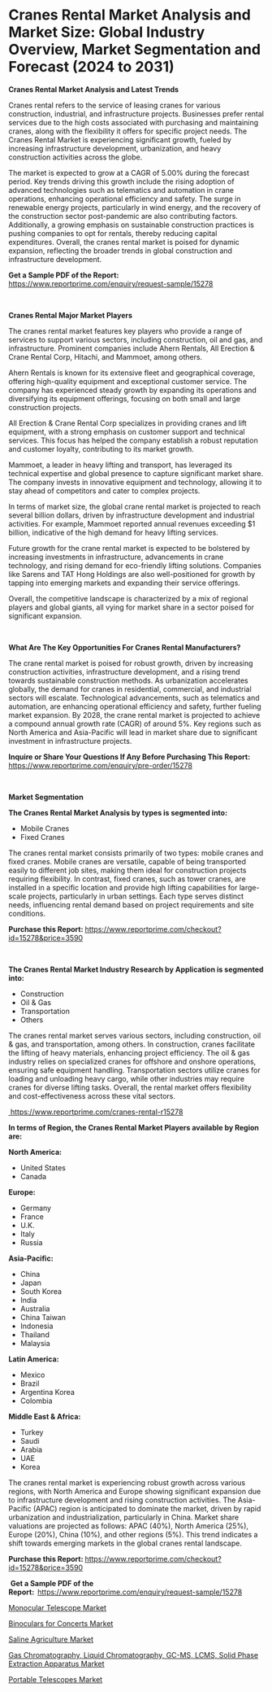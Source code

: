 <p><h1>Cranes Rental Market Analysis and Market Size: Global Industry Overview, Market Segmentation and Forecast (2024 to 2031)</h1></p><p><strong>Cranes Rental Market Analysis and Latest Trends</strong></p>
<p><p>Cranes rental refers to the service of leasing cranes for various construction, industrial, and infrastructure projects. Businesses prefer rental services due to the high costs associated with purchasing and maintaining cranes, along with the flexibility it offers for specific project needs. The Cranes Rental Market is experiencing significant growth, fueled by increasing infrastructure development, urbanization, and heavy construction activities across the globe.</p><p>The market is expected to grow at a CAGR of 5.00% during the forecast period. Key trends driving this growth include the rising adoption of advanced technologies such as telematics and automation in crane operations, enhancing operational efficiency and safety. The surge in renewable energy projects, particularly in wind energy, and the recovery of the construction sector post-pandemic are also contributing factors. Additionally, a growing emphasis on sustainable construction practices is pushing companies to opt for rentals, thereby reducing capital expenditures. Overall, the cranes rental market is poised for dynamic expansion, reflecting the broader trends in global construction and infrastructure development.</p></p>
<p><strong>Get a Sample PDF of the Report:&nbsp;</strong> <a href="https://www.reportprime.com/enquiry/request-sample/15278?utm_campaign=1838&utm_medium=2&utm_source=Github&utm_content=ia&utm_term=29112024&utm_id=cranes-rental">https://www.reportprime.com/enquiry/request-sample/15278</a></p>
<p>&nbsp;</p>
<p><strong>Cranes Rental Major Market Players</strong></p>
<p><p>The cranes rental market features key players who provide a range of services to support various sectors, including construction, oil and gas, and infrastructure. Prominent companies include Ahern Rentals, All Erection & Crane Rental Corp, Hitachi, and Mammoet, among others. </p><p>Ahern Rentals is known for its extensive fleet and geographical coverage, offering high-quality equipment and exceptional customer service. The company has experienced steady growth by expanding its operations and diversifying its equipment offerings, focusing on both small and large construction projects.</p><p>All Erection & Crane Rental Corp specializes in providing cranes and lift equipment, with a strong emphasis on customer support and technical services. This focus has helped the company establish a robust reputation and customer loyalty, contributing to its market growth.</p><p>Mammoet, a leader in heavy lifting and transport, has leveraged its technical expertise and global presence to capture significant market share. The company invests in innovative equipment and technology, allowing it to stay ahead of competitors and cater to complex projects.</p><p>In terms of market size, the global crane rental market is projected to reach several billion dollars, driven by infrastructure development and industrial activities. For example, Mammoet reported annual revenues exceeding $1 billion, indicative of the high demand for heavy lifting services.</p><p>Future growth for the crane rental market is expected to be bolstered by increasing investments in infrastructure, advancements in crane technology, and rising demand for eco-friendly lifting solutions. Companies like Sarens and TAT Hong Holdings are also well-positioned for growth by tapping into emerging markets and expanding their service offerings.</p><p>Overall, the competitive landscape is characterized by a mix of regional players and global giants, all vying for market share in a sector poised for significant expansion.</p></p>
<p>&nbsp;</p>
<p><strong>What Are The Key Opportunities For Cranes Rental Manufacturers?</strong></p>
<p><p>The crane rental market is poised for robust growth, driven by increasing construction activities, infrastructure development, and a rising trend towards sustainable construction methods. As urbanization accelerates globally, the demand for cranes in residential, commercial, and industrial sectors will escalate. Technological advancements, such as telematics and automation, are enhancing operational efficiency and safety, further fueling market expansion. By 2028, the crane rental market is projected to achieve a compound annual growth rate (CAGR) of around 5%. Key regions such as North America and Asia-Pacific will lead in market share due to significant investment in infrastructure projects.</p></p>
<p><strong>Inquire or Share Your Questions If Any Before Purchasing This Report:</strong> <a href="https://www.reportprime.com/enquiry/pre-order/15278?utm_campaign=1838&utm_medium=2&utm_source=Github&utm_content=ia&utm_term=29112024&utm_id=cranes-rental">https://www.reportprime.com/enquiry/pre-order/15278</a></p>
<p>&nbsp;</p>
<p><strong>Market Segmentation</strong></p>
<p><strong>The Cranes Rental Market Analysis by types is segmented into:</strong></p>
<p><ul><li>Mobile Cranes</li><li>Fixed Cranes</li></ul></p>
<p><p>The cranes rental market consists primarily of two types: mobile cranes and fixed cranes. Mobile cranes are versatile, capable of being transported easily to different job sites, making them ideal for construction projects requiring flexibility. In contrast, fixed cranes, such as tower cranes, are installed in a specific location and provide high lifting capabilities for large-scale projects, particularly in urban settings. Each type serves distinct needs, influencing rental demand based on project requirements and site conditions.</p></p>
<p><strong>Purchase this Report:&nbsp;</strong><a href="https://www.reportprime.com/checkout?id=15278&price=3590&utm_campaign=1838&utm_medium=2&utm_source=Github&utm_content=ia&utm_term=29112024&utm_id=cranes-rental">https://www.reportprime.com/checkout?id=15278&price=3590</a></p>
<p>&nbsp;</p>
<p><strong>The Cranes Rental Market Industry Research by Application is segmented into:</strong></p>
<p><ul><li>Construction</li><li>Oil & Gas</li><li>Transportation</li><li>Others</li></ul></p>
<p><p>The cranes rental market serves various sectors, including construction, oil & gas, and transportation, among others. In construction, cranes facilitate the lifting of heavy materials, enhancing project efficiency. The oil & gas industry relies on specialized cranes for offshore and onshore operations, ensuring safe equipment handling. Transportation sectors utilize cranes for loading and unloading heavy cargo, while other industries may require cranes for diverse lifting tasks. Overall, the rental market offers flexibility and cost-effectiveness across these vital sectors.</p></p>
<p><a href="https://www.reportprime.com/cranes-rental-r15278?utm_campaign=1838&utm_medium=2&utm_source=Github&utm_content=ia&utm_term=29112024&utm_id=cranes-rental">&nbsp;https://www.reportprime.com/cranes-rental-r15278</a></p>
<p><strong>In terms of Region, the Cranes Rental Market Players available by Region are:</strong></p>
<p>
    <p> <strong> North America: </strong>
        <ul>
            <li>United States</li>
            <li>Canada</li>
        </ul>
        </p> 
    <p> <strong> Europe: </strong>
        <ul>
            <li>Germany</li>
            <li>France</li>
            <li>U.K.</li>
            <li>Italy</li>
            <li>Russia</li>
        </ul>
        </p> 
    <p> <strong> Asia-Pacific: </strong>
        <ul>
            <li>China</li>
            <li>Japan</li>
            <li>South Korea</li>
            <li>India</li>
            <li>Australia</li>
            <li>China Taiwan</li>
            <li>Indonesia</li>
            <li>Thailand</li>
            <li>Malaysia</li>
        </ul>
        </p> 
    <p> <strong> Latin America: </strong>
        <ul>
            <li>Mexico</li>
            <li>Brazil</li>
            <li>Argentina Korea</li>
            <li>Colombia</li>
        </ul>
        </p> 
    <p> <strong> Middle East & Africa: </strong>
        <ul>
            <li>Turkey</li>
            <li>Saudi</li>
            <li>Arabia</li>
            <li>UAE</li>
            <li>Korea</li>
        </ul>
    </p>
    </p>
<p><p>The cranes rental market is experiencing robust growth across various regions, with North America and Europe showing significant expansion due to infrastructure development and rising construction activities. The Asia-Pacific (APAC) region is anticipated to dominate the market, driven by rapid urbanization and industrialization, particularly in China. Market share valuations are projected as follows: APAC (40%), North America (25%), Europe (20%), China (10%), and other regions (5%). This trend indicates a shift towards emerging markets in the global cranes rental landscape.</p></p>
<p><strong>Purchase this Report: </strong><a href="https://www.reportprime.com/checkout?id=15278&price=3590&utm_campaign=1838&utm_medium=2&utm_source=Github&utm_content=ia&utm_term=29112024&utm_id=cranes-rental">https://www.reportprime.com/checkout?id=15278&price=3590</a></p>
<p>&nbsp;<strong>Get a Sample PDF of the Report:&nbsp;&nbsp;</strong><a href="https://www.reportprime.com/enquiry/request-sample/15278?utm_campaign=1838&utm_medium=2&utm_source=Github&utm_content=ia&utm_term=29112024&utm_id=cranes-rental">https://www.reportprime.com/enquiry/request-sample/15278</a></p>
<p><strong></strong></p>
<p><p><a href="https://www.linkedin.com/pulse/insights-monocular-telescope-market-size-which-expanding-qek0e?utm_campaign=1838&utm_medium=2&utm_source=Github&utm_content=ia&utm_term=29112024&utm_id=cranes-rental">Monocular Telescope Market</a></p><p><a href="https://www.linkedin.com/pulse/evolution-binoculars-concerts-market-key-shifts-from-2024-2031-pabee?utm_campaign=1838&utm_medium=2&utm_source=Github&utm_content=ia&utm_term=29112024&utm_id=cranes-rental">Binoculars for Concerts Market</a></p><p><a href="https://issuu.com/reportprime-2/docs/saline-agriculture-market-size-2030.pptx?utm_campaign=1838&utm_medium=2&utm_source=Github&utm_content=ia&utm_term=29112024&utm_id=cranes-rental">Saline Agriculture Market</a></p><p><a href="https://issuu.com/reportprime-2/docs/gas-chromatography-liquid-chromatography-gc-ms-lcm?utm_campaign=1838&utm_medium=2&utm_source=Github&utm_content=ia&utm_term=29112024&utm_id=cranes-rental">Gas Chromatography, Liquid Chromatography, GC-MS, LCMS, Solid Phase Extraction Apparatus Market</a></p><p><a href="https://www.linkedin.com/pulse/portable-telescopes-market-segmentation-in-depth-analysis-online-zrdee?utm_campaign=1838&utm_medium=2&utm_source=Github&utm_content=ia&utm_term=29112024&utm_id=cranes-rental">Portable Telescopes Market</a></p></p>